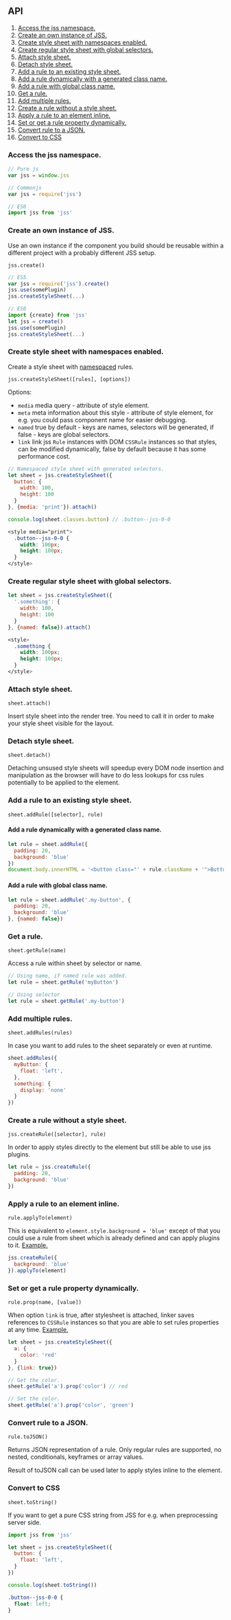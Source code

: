## API

1. [Access the jss namespace.](#access-the-jss-namespace)
1. [Create an own instance of JSS.](#create-an-own-instance-of-jss)
1. [Create style sheet with namespaces enabled.](#create-style-sheet-with-namespaces-enabled)
1. [Create regular style sheet with global selectors.](#create-regular-style-sheet-with-global-selectors)
1. [Attach style sheet.](#attach-style-sheet)
1. [Detach style sheet.](#detach-style-sheet)
1. [Add a rule to an existing style sheet.](#add-a-rule-to-an-existing-style-sheet)
1. [Add a rule dynamically with a generated class name.](#add-a-rule-dynamically-with-a-generated-class-name)
1. [Add a rule with global class name.](#add-a-rule-with-global-class-name)
1. [Get a rule.](#get-a-rule)
1. [Add multiple rules.](#add-multiple-rules)
1. [Create a rule without a style sheet.](#create-a-rule-without-a-style-sheet)
1. [Apply a rule to an element inline.](#apply-a-rule-to-an-element-inline)
1. [Set or get a rule property dynamically.](#set-or-get-a-rule-property-dynamically)
1. [Convert rule to a JSON.](#convert-rule-to-a-json)
1. [Convert to CSS](#convert-to-css)

### Access the jss namespace.

```javascript
// Pure js
var jss = window.jss

// Commonjs
var jss = require('jss')

// ES6
import jss from 'jss'
```

### Create an own instance of JSS.

Use an own instance if the component you build should be reusable within a different project with a probably different JSS setup.

`jss.create()`

```javascript
// ES5
var jss = require('jss').create()
jss.use(somePlugin)
jss.createStyleSheet(...)

// ES6
import {create} from 'jss'
let jss = create()
jss.use(somePlugin)
jss.createStyleSheet(...)
```

### Create style sheet with namespaces enabled.

Create a style sheet with [namespaced](http://jsstyles.github.io/jss-examples/namespace/index.html) rules.

`jss.createStyleSheet([rules], [options])`

Options:

- `media` media query - attribute of style element.
- `meta` meta information about this style - attribute of style element, for e.g. you could pass component name for easier debugging.
- `named` true by default - keys are names, selectors will be generated, if false - keys are global selectors.
- `link` link jss `Rule` instances with DOM `CSSRule` instances so that styles, can be modified dynamically, false by default because it has some performance cost.

```javascript
// Namespaced style sheet with generated selectors.
let sheet = jss.createStyleSheet({
  button: {
    width: 100,
    height: 100
  }
}, {media: 'print'}).attach()

console.log(sheet.classes.button) // .button--jss-0-0
```

```css
<style media="print">
  .button--jss-0-0 {
    width: 100px;
    height: 100px;
  }
</style>
```

### Create regular style sheet with global selectors.

```javascript
let sheet = jss.createStyleSheet({
  '.something': {
    width: 100,
    height: 100
  }
}, {named: false}).attach()
```

```css
<style>
  .something {
    width: 100px;
    height: 100px;
  }
</style>
```

### Attach style sheet.

`sheet.attach()`

Insert style sheet into the render tree. You need to call it in order to make your style sheet visible for the layout.

### Detach style sheet.

`sheet.detach()`

Detaching unsused style sheets will speedup every DOM node insertion and manipulation as the browser will have to do less lookups for css rules potentially to be applied to the element.

### Add a rule to an existing style sheet.

`sheet.addRule([selector], rule)`

#### Add a rule dynamically with a generated class name.

```javascript
let rule = sheet.addRule({
  padding: 20,
  background: 'blue'
})
document.body.innerHTML = '<button class="' + rule.className + '">Button</button>'
```

#### Add a rule with global class name.

```javascript
let rule = sheet.addRule('.my-button', {
  padding: 20,
  background: 'blue'
}, {named: false})
```

### Get a rule.

`sheet.getRule(name)`

Access a rule within sheet by selector or name.

```javascript
// Using name, if named rule was added.
let rule = sheet.getRule('myButton')

// Using selector
let rule = sheet.getRule('.my-button')
```

### Add multiple rules.

`sheet.addRules(rules)`

In case you want to add rules to the sheet separately or even at runtime.

```javascript
sheet.addRules({
  myButton: {
    float: 'left',
  },
  something: {
    display: 'none'
  }
})
```

### Create a rule without a style sheet.

`jss.createRule([selector], rule)`

In order to apply styles directly to the element but still be able to use jss plugins.

```javascript
let rule = jss.createRule({
  padding: 20,
  background: 'blue'
})
```

### Apply a rule to an element inline.

`rule.applyTo(element)`

This is equivalent to `element.style.background = 'blue'` except of that you could use a rule from sheet which is already defined and can apply plugins to it. [Example.](http://jsstyles.github.io/jss-examples/apply-to/index.html)

```javascript
jss.createRule({
  background: 'blue'
}).applyTo(element)
```

### Set or get a rule property dynamically.

`rule.prop(name, [value])`

When option `link` is true, after stylesheet is attached, linker saves references to `CSSRule` instances so that you are able to set rules properties at any time. [Example.](http://jsstyles.github.io/jss-examples/dynamic-props/index.html)

```javascript
let sheet = jss.createStyleSheet({
  a: {
    color: 'red'
  }
}, {link: true})

// Get the color.
sheet.getRule('a').prop('color') // red

// Set the color.
sheet.getRule('a').prop('color', 'green')
```

### Convert rule to a JSON.

`rule.toJSON()`

Returns JSON representation of a rule. Only regular rules are supported,
no nested, conditionals, keyframes or array values.

Result of toJSON call can be used later to apply styles inline to the element.

### Convert to CSS

`sheet.toString()`

If you want to get a pure CSS string from JSS for e.g. when preprocessing server side.

```javascript
import jss from 'jss'

let sheet = jss.createStyleSheet({
  button: {
    float: 'left',
  }
})

console.log(sheet.toString())
```

```css
.button--jss-0-0 {
  float: left;
}
```
